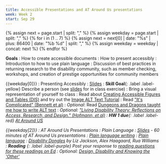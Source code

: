 ```yaml
---
title: Accessible Presentations and AT Around Us presentations
week: Week 2
start: Sep 29
---
```

{% assign next = page.start |  split: "," %}
{% assign weekday = page.start |  split: "," %}
{% for i in (1 .. 7) %}
   {% assign next = next[0] | date: "%s" | plus: 86400 | date: "%b %d" | split: "," %}
   {% assign weekday = weekday | concat: next %}
{% endfor %}

**Goals**
: How to create accessible documents
: How to present accessibly 
: Introduction to how to use plain language 
: Discussion of best practices in returning research to the disability community, such as member checking, workshops, and creation of prestige opportunities for community members 

{{weekday[0]}}
: Presenting Accessibly
  : [Slides](slides/presenting-accessibly.html)
: **Skill Goal**{: .label .label-yellow} Describe a person  (see [slides](slides/presenting-accessibly) for in class exercise)
  : Bring a visual representation of yourself to class
: Read about [Creating Accessible Figures and Tables (DIS)](https://dis.acm.org/2023/creating-accessible-figures-and-tables/) and try out the [Image ALT Text Tutorial](https://webaim.org/techniques/alttext/)
: Read ["It's Complicated" (Bennett et al)](https://dl.acm.org/doi/10.1145/3411764.3445498) 
: *Optional*: Read [Dungeons and Dragons taught me how to write ALT text](https://ericwbailey.website/published/dungeons-and-dragons-taught-me-how-to-write-alt-text/)
:  <i class="fa-solid fa-house-laptop" aria-hidden="true"/>  Optional: ["Living Disability Theory: Reflections on Access, Research, and Design." (Hofmann, et al)](https://make4all.org/wp-content/uploads/3373625.3416996.pdf)
: **HW 1 due**{: .label .label-red} <i class="fa-solid fa-house-laptop" aria-hidden="true"/>  [At Around US](assignments/finding-accessibility.html)

{{weekday[2]}}
: AT Around Us Presentations
: Plain Language
  : [Slides](slides/plain-language.html) - 60 minutes of AT Around Us presentations
: [Plain language writing](https://www.forbes.com/sites/andrewpulrang/2020/10/22/plain-language-writing---an-essential-part-of-accessibility/)
: [Plain language](https://pudding.cool/2022/02/plain/)
: [Disability Dongles](https://blog.castac.org/2022/04/disability-dongle/) by Liz Jackson, Alex Haagaard, Rua Williams
: **Reading** {: .label .label-purple} Post your response to [reading questions for these readings on Ed](https://edstem.org/us/courses/56844/discussion/4659767) 
: <i class="fa-solid fa-house-laptop" aria-hidden="true"/>  Optional: [Design, Disability and Knowing the 'Other'](https://dl.acm.org/doi/fullHtml/10.1145/3290605.3300528) 

